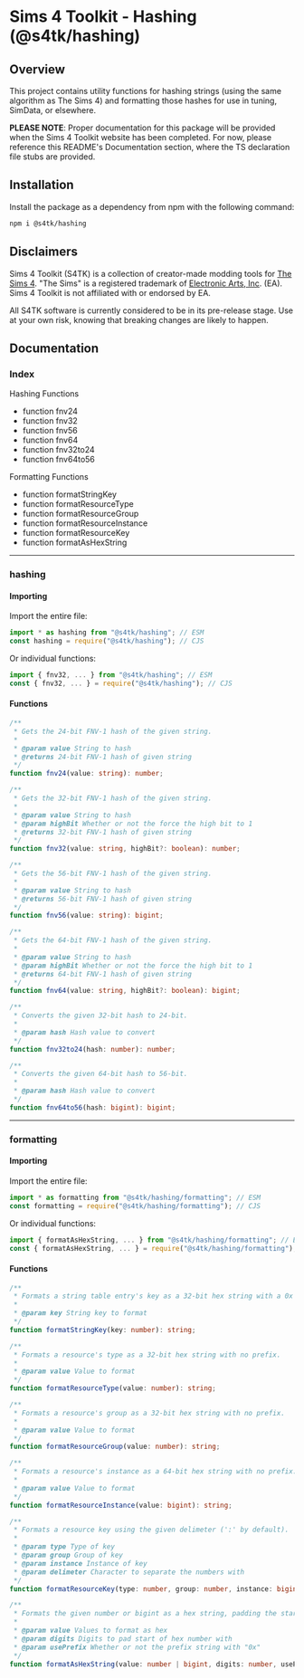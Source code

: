 # Sims 4 Toolkit - Hashing (@s4tk/hashing)

## Overview

This project contains utility functions for hashing strings (using the same algorithm as The Sims 4) and formatting those hashes for use in tuning, SimData, or elsewhere.

**PLEASE NOTE**: Proper documentation for this package will be provided when the Sims 4 Toolkit website has been completed. For now, please reference this README's Documentation section, where the TS declaration file stubs are provided.

## Installation

Install the package as a dependency from npm with the following command:

```sh
npm i @s4tk/hashing
```

## Disclaimers

Sims 4 Toolkit (S4TK) is a collection of creator-made modding tools for [The Sims 4](https://www.ea.com/games/the-sims). "The Sims" is a registered trademark of [Electronic Arts, Inc](https://www.ea.com/). (EA). Sims 4 Toolkit is not affiliated with or endorsed by EA.

All S4TK software is currently considered to be in its pre-release stage. Use at your own risk, knowing that breaking changes are likely to happen.

## Documentation

### Index

Hashing Functions
- function fnv24
- function fnv32
- function fnv56
- function fnv64
- function fnv32to24
- function fnv64to56

Formatting Functions
- function formatStringKey
- function formatResourceType
- function formatResourceGroup
- function formatResourceInstance
- function formatResourceKey
- function formatAsHexString

---

### hashing

#### Importing

Import the entire file:

```ts
import * as hashing from "@s4tk/hashing"; // ESM
const hashing = require("@s4tk/hashing"); // CJS
```

Or individual functions:

```ts
import { fnv32, ... } from "@s4tk/hashing"; // ESM
const { fnv32, ... } = require("@s4tk/hashing"); // CJS
```

#### Functions

```ts
/**
 * Gets the 24-bit FNV-1 hash of the given string.
 *
 * @param value String to hash
 * @returns 24-bit FNV-1 hash of given string
 */
function fnv24(value: string): number;
```

```ts
/**
 * Gets the 32-bit FNV-1 hash of the given string.
 *
 * @param value String to hash
 * @param highBit Whether or not the force the high bit to 1
 * @returns 32-bit FNV-1 hash of given string
 */
function fnv32(value: string, highBit?: boolean): number;
```

```ts
/**
 * Gets the 56-bit FNV-1 hash of the given string.
 *
 * @param value String to hash
 * @returns 56-bit FNV-1 hash of given string
 */
function fnv56(value: string): bigint;
```

```ts
/**
 * Gets the 64-bit FNV-1 hash of the given string.
 *
 * @param value String to hash
 * @param highBit Whether or not the force the high bit to 1
 * @returns 64-bit FNV-1 hash of given string
 */
function fnv64(value: string, highBit?: boolean): bigint;
```

```ts
/**
 * Converts the given 32-bit hash to 24-bit.
 *
 * @param hash Hash value to convert
 */
function fnv32to24(hash: number): number;
```

```ts
/**
 * Converts the given 64-bit hash to 56-bit.
 *
 * @param hash Hash value to convert
 */
function fnv64to56(hash: bigint): bigint;
```

---

### formatting

#### Importing

Import the entire file:

```ts
import * as formatting from "@s4tk/hashing/formatting"; // ESM
const formatting = require("@s4tk/hashing/formatting"); // CJS
```

Or individual functions:

```ts
import { formatAsHexString, ... } from "@s4tk/hashing/formatting"; // ESM
const { formatAsHexString, ... } = require("@s4tk/hashing/formatting"); // CJS
```

#### Functions

```ts
/**
 * Formats a string table entry's key as a 32-bit hex string with a 0x prefix.
 *
 * @param key String key to format
 */
function formatStringKey(key: number): string;
```

```ts
/**
 * Formats a resource's type as a 32-bit hex string with no prefix.
 *
 * @param value Value to format
 */
function formatResourceType(value: number): string;
```

```ts
/**
 * Formats a resource's group as a 32-bit hex string with no prefix.
 *
 * @param value Value to format
 */
function formatResourceGroup(value: number): string;
```

```ts
/**
 * Formats a resource's instance as a 64-bit hex string with no prefix.
 *
 * @param value Value to format
 */
function formatResourceInstance(value: bigint): string;
```

```ts
/**
 * Formats a resource key using the given delimeter (':' by default).
 * 
 * @param type Type of key
 * @param group Group of key
 * @param instance Instance of key
 * @param delimeter Character to separate the numbers with
 */
function formatResourceKey(type: number, group: number, instance: bigint, delimeter?: string): string;
```

```ts
/**
 * Formats the given number or bigint as a hex string, padding the start with zeros to match the number of given digits, with or without a "0x" prefix.
 *
 * @param value Values to format as hex
 * @param digits Digits to pad start of hex number with
 * @param usePrefix Whether or not the prefix string with "0x"
 */
function formatAsHexString(value: number | bigint, digits: number, usePrefix?: boolean): string;
```
